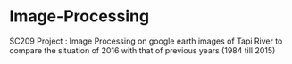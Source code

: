 # Image-Processing
SC209 Project : Image Processing on google earth images of Tapi River to compare the situation of 2016 with that of previous years (1984 till 2015)
